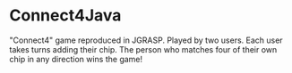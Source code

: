 # Connect4Java
"Connect4" game reproduced in JGRASP.
Played by two users. Each user takes turns adding their chip.
The person who matches four of their own chip in any direction wins the game!

